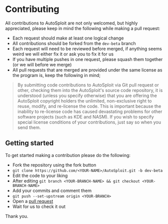 # Contributing

All contributions to AutoSploit are not only welcomed, but highly appreciated, please keep in mind the following while making a pull request:

 - Each request should make at least one logical change
 - All contributions should be forked from the `dev-beta` branch
 - Each request will need to be reviewed before merged, if anything seems weird we will either fix it or ask you to fix it for us
 - If you have multiple pushes in one request, please squash them together (or we will before we merge)
 - All pull requests that are merged are provided under the same license as the program is, keep the following in mind;

> By submitting code contributions to AutoSploit via Git pull request or other, checking them into the AutoSploit's source code repository, it is understood (unless you specify otherwise) that you are offering the AutoSploit copyright holders the unlimited, non-exclusive right to reuse, modify, and re-license the code. This is important because the inability to re-license code has caused devastating problems for other software projects (such as KDE and NASM). If you wish to specify special license conditions of your contributions, just say so when you send them.

## Getting started

To get started making a contribution please do the following:

 - Fork the repository using the fork button
 - `git clone https://github.com/<YOUR-NAME>/AutoSploit.git -b dev-beta`
 - Edit the code to your liking
 - After editing `git branch <YOUR-BRANCH-NAME> && git checkout <YOUR-BRANCH-NAME>`
 - Add your commits and comment them
 - `git push --set-upstream origin <YOUR-BRANCH>`
 - Open a [pull request](https://github.com/NullArray/AutoSploit/pulls)
 - Wait for us to check it out
 
 Thank you.
